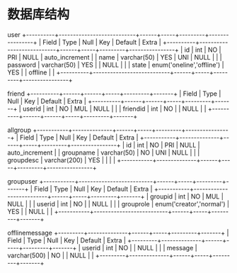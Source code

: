 # 数据库结构
user
+----------+---------------------------+------+-----+---------+----------------+
| Field    | Type                      | Null | Key | Default | Extra          |
+----------+---------------------------+------+-----+---------+----------------+
| id       | int                       | NO   | PRI | NULL    | auto_increment |
| name     | varchar(50)               | YES  | UNI | NULL    |                |
| password | varchar(50)               | YES  |     | NULL    |                |
| state    | enum('oneline','offline') | YES  |     | offline |                |
+----------+---------------------------+------+-----+---------+----------------+

friend
+----------+------+------+-----+---------+-------+
| Field    | Type | Null | Key | Default | Extra |
+----------+------+------+-----+---------+-------+
| userid   | int  | NO   | MUL | NULL    |       |
| friendid | int  | NO   |     | NULL    |       |
+----------+------+------+-----+---------+-------+

allgroup
+-----------+--------------+------+-----+---------+----------------+
| Field     | Type         | Null | Key | Default | Extra          |
+-----------+--------------+------+-----+---------+----------------+
| id        | int          | NO   | PRI | NULL    | auto_increment |
| groupname | varchar(50)  | NO   | UNI | NULL    |                |
| groupdesc | varchar(200) | YES  |     |         |                |
+-----------+--------------+------+-----+---------+----------------+

groupuser
+-----------+--------------------------+------+-----+---------+-------+
| Field     | Type                     | Null | Key | Default | Extra |
+-----------+--------------------------+------+-----+---------+-------+
| groupid   | int                      | NO   | MUL | NULL    |       |
| userid    | int                      | NO   |     | NULL    |       |
| grouprole | enum('creator','normal') | YES  |     | NULL    |       |
+-----------+--------------------------+------+-----+---------+-------+

offlinemessage
+---------+--------------+------+-----+---------+-------+
| Field   | Type         | Null | Key | Default | Extra |
+---------+--------------+------+-----+---------+-------+
| userid  | int          | NO   |     | NULL    |       |
| message | varchar(500) | NO   |     | NULL    |       |
+---------+--------------+------+-----+---------+-------+